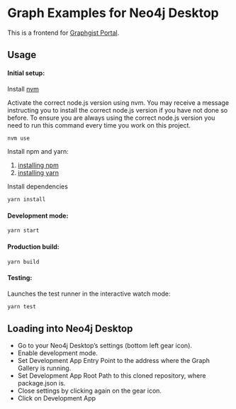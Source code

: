 # Graph Examples for Neo4j Desktop

This is a frontend for [Graphgist Portal](https://portal.graphgist.org/).

## Usage

#### Initial setup:

Install [nvm](https://github.com/creationix/nvm#installation)

Activate the correct node.js version using nvm.  You may receive a message instructing you to install the
correct node.js version if you have not done so before.  To ensure you are always using the correct node.js version
you need to run this command every time you work on this project.

```bash
nvm use
```

Install npm and yarn:

1. [installing npm](https://www.npmjs.com/get-npm)
2. [installing yarn](https://yarnpkg.com/en/docs/install)

Install dependencies

```bash
yarn install
```

#### Development mode:

```bash
yarn start
```

#### Production build:

```bash
yarn build
```

#### Testing:

Launches the test runner in the interactive watch mode:

```bash
yarn test
```

## Loading into Neo4j Desktop

* Go to your Neo4j Desktop’s settings (bottom left gear icon).
* Enable development mode.
* Set Development App Entry Point to the address where the Graph Gallery is running.
* Set Development App Root Path to this cloned repository, where package.json is.
* Close settings by clicking again on the gear icon.
* Click on Development App

